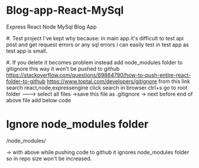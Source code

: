 # Blog-app-React-MySql
Express React Node MySql Blog App

#. Test project I've kept why because: in main app it's difficult to test api post and get request errors
or any sql errors i can easily test in test app as test app is small.

#. If you delete it becomes problem instead add node_modules folder to gitignore this way it won’t be pushed to github
https://stackoverflow.com/questions/69864790/how-to-push-entire-react-folder-to-github
https://www.toptal.com/developers/gitignore from this link search react,node,expressengine click search in browser ctrl+s go to root folder ---> select all files ->save this file as .gitignore
-> next before end of above file add below code
# Ignore node_modules folder
/node_modules/

-> with above while pushing code to github it ignores node_modules folder so in repo size won't be increased.

